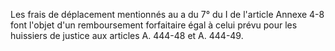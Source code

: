 Les frais de déplacement mentionnés au a du 7° du I de l'article Annexe 4-8 font l'objet d'un remboursement forfaitaire égal à celui prévu pour les huissiers de justice aux articles A. 444-48 et A. 444-49.
